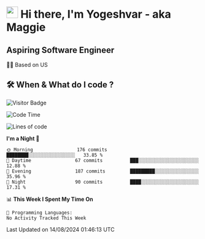 <h1><img src="https://emojis.slackmojis.com/emojis/images/1531849430/4246/blob-sunglasses.gif?1531849430" width="30"/> Hi there, I'm Yogeshvar - aka Maggie</h1>

## Aspiring Software Engineer
🏂🏻  Based on US 

## 🛠 When & What do I code ?  

![Visitor Badge](https://visitor-badge.feriirawann.repl.co?username=yogeshvar&repo=yogeshvar&label=Visitors&style=plastic&color=%23457BFF&contentType=svg)

<!--START_SECTION:waka-->
![Code Time](http://img.shields.io/badge/Code%20Time-2%2C919%20hrs%2051%20mins-blue)

![Lines of code](https://img.shields.io/badge/From%20Hello%20World%20I%27ve%20Written-500.8%20thousand%20lines%20of%20code-blue)

**I'm a Night 🦉** 

```text
🌞 Morning                176 commits         ████████░░░░░░░░░░░░░░░░░   33.85 % 
🌆 Daytime                67 commits          ███░░░░░░░░░░░░░░░░░░░░░░   12.88 % 
🌃 Evening                187 commits         █████████░░░░░░░░░░░░░░░░   35.96 % 
🌙 Night                  90 commits          ████░░░░░░░░░░░░░░░░░░░░░   17.31 % 
```


📊 **This Week I Spent My Time On** 

```text
💬 Programming Languages: 
No Activity Tracked This Week
```


 Last Updated on 14/08/2024 01:46:13 UTC
<!--END_SECTION:waka-->
